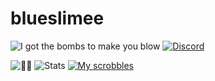 # blueslimee
![I got the bombs to make you blow](https://img.shields.io/twitter/follow/blueslimee?style=social)
[![Discord](https://img.shields.io/discord/591914197219016707.svg?label=&logo=discord&label=blueslimee&logoColor=ffffff&color=7389D8&labelColor=6A7EC2&style=flat-square)](https://discord.com/user/673677252462116874)

![🎼🎼](https://github-readme-stats.vercel.app/api/top-langs/?username=blueslimee&lang_count=7&layout=compact&theme=gotham)
![Stats](https://github-readme-stats.vercel.app/api?username=blueslimee&theme=gotham&include_all_commits=true)
[![My scrobbles](https://lastfm-recently-played.vercel.app/api?user=BlueSlimee)](https://last.fm/user/BlueSlimee)

